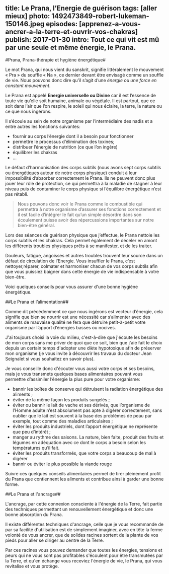 title: Le Prana, l’Energie de guérison
tags: [aller mieux]
photo: 1492473849-robert-lukeman-150146.jpeg
episodes: [apprenez-a-vous-ancrer-a-la-terre-et-ouvrir-vos-chakras]
publish: 2017-01-30
intro: Tout ce qui vit est mû par une seule et même énergie, le Prana.
---
#Prana, Prana-thérapie et hygiène énergétique#

Le mot Prana, qui nous vient du sanskrit, signifie littéralement le mouvement « Pra » du souffle « Na », ce dernier devant être envisagé comme un souffle de vie. Nous pouvons donc dire qu’il s’agit d’une *énergie ou une force en constant mouvement*.

Le Prana est appelé **Energie universelle ou Divine** car il est l’essence de toute vie qu’elle soit humaine, animale ou végétale. Il est partout, que ce soit dans l’air que l’on respire, le soleil qui nous éclaire, la terre, la nature ou ce que nous ingérons.

Il s’écoule au sein de notre organisme par l’intermédiaire des nadis et a entre autres les fonctions suivantes:

* fournir au corps l’énergie dont il a besoin pour fonctionner
* permettre le processus d’élimination des toxines;
* distribuer l’énergie de nutrition (ce que l’on ingère)
* équilibrer les chakras
* ...

Le défaut d’harmonisation des corps subtils (nous avons sept corps subtils ou énergétiques autour de notre corps physique) conduit à leur impossibilité d’absorber correctement le Prana. Ils ne peuvent donc plus jouer leur rôle de protection, ce qui permettra à la maladie de stagner à leur niveau puis de contaminer le corps physique si l’équilibre énergétique n’est pas rétabli.

>Nous pouvons donc voir le Prana comme le combustible qui permettra à notre organisme d’assurer ses fonctions correctement et il est facile d’intégrer le fait qu’un simple désordre dans son écoulement puisse avoir des répercussions importantes sur notre bien-être général. 

Lors des séances de guérison physique que j’effectue, le Prana nettoie les corps subtils et les chakras. Cela permet également de déceler en amont les différents troubles physiques prêts à se manifester, et de les traiter.

Douleurs, fatigue, angoisses et autres troubles trouvent leur source dans un défaut de circulation de l’Energie. Vous insuffler le Prana, c’est nettoyer,réparer, colmater et harmoniser chacun de vos corps subtils afin que vous puissiez baigner dans cette énergie de vie indispensable à votre bien-être.

Voici quelques conseils pour vous assurer d'une bonne hygiène énergétique.

##Le Prana et l’alimentation##

Comme dit précédemment ce que nous ingérons est vecteur d’énergie, cela signifie que bien se nourrir est une nécessité car s’alimenter avec des aliments de mauvaise qualité ne fera que détruire petit-à-petit votre organisme par l’apport d’énergies basses ou nocives. 

J'ai toujours choisi la voie du milieu, c'est-à-dire que j'écoute les besoins de mon corps sans me priver de quoi que ce soit, bien que j'aie fait le choix depuis un certain temps d'adopter une diète hypotoxique afin de préserver mon organisme (je vous invite à découvrir les travaux du docteur Jean Seignalet si vous souhaitez en savoir plus).

Je vous conseille donc d'écouter vous aussi votre corps et ses besoins, mais je vous transmets quelques bases alimentaires pouvant vous permettre d’assimiler l’énergie la plus pure pour votre organisme:

* bannir les boîtes de conserve qui détruisent la radiation énergétique des aliments ;
* éviter de la même façon les produits surgelés ;
* éviter ou bannir le lait de vache et ses dérivés, que l’organisme de l’Homme adulte n’est absolument pas apte à digérer correctement, sans oublier que le lait est souvent à la base des problèmes de peau par exemple, tout comme des maladies articulaires ;
* éviter les produits industriels, dont l’apport énergétique ne représente que peu d’intérêt ;
* manger au rythme des saisons. La nature, bien faite, produit des fruits et légumes en adéquation avec ce dont le corps a besoin selon les températures qu’il fait.
* éviter les produits transformés, que votre corps a beaucoup de mal à digérer
* bannir ou éviter le plus possible la viande rouge

Suivre ces quelques conseils alimentaires permet de tirer pleinement profit du Prana que contiennent les aliments et contribue ainsi à garder une bonne forme. 

##Le Prana et l'ancrage##

L'ancrage, par cette connexion consciente à l'énergie de la Terre, fait partie des techniques permettant un renouvellement énergétique et donc une bonne absorption du Prana.

Il existe différentes techniques d'ancrage, celle que je vous recommande de par sa facilité d'utilisation est de simplement imaginer, avec en tête la ferme volonté de vous ancrer, que de solides racines sortent de la plante de vos pieds pour aller se diriger au centre de la Terre.

Par ces racines vous pouvez demander que toutes les énergies, tensions et peurs qui ne vous sont pas profitables s'écoulent pour être transmutées par la Terre, et qu'en échange vous receviez l'énergie de vie, le Prana, qui vous revitalise et vous protège.
